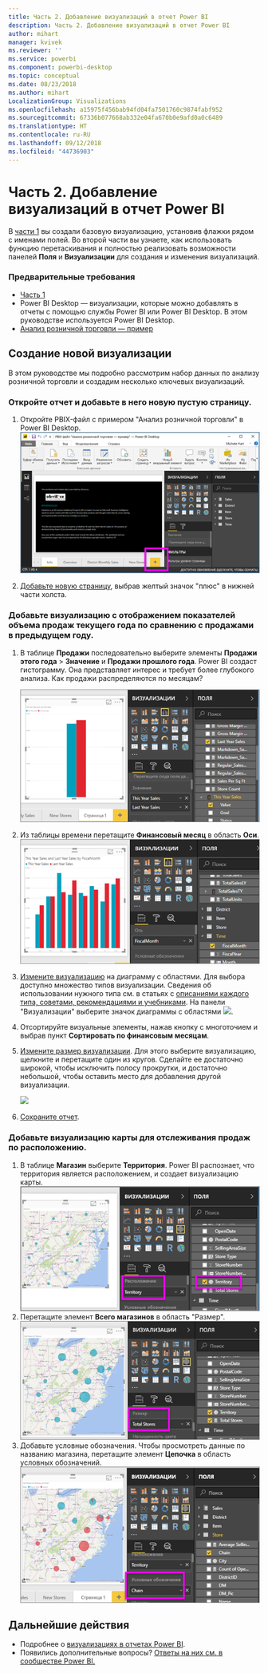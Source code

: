 ```yaml
---
title: Часть 2. Добавление визуализаций в отчет Power BI
description: Часть 2. Добавление визуализаций в отчет Power BI
author: mihart
manager: kvivek
ms.reviewer: ''
ms.service: powerbi
ms.component: powerbi-desktop
ms.topic: conceptual
ms.date: 08/23/2018
ms.author: mihart
LocalizationGroup: Visualizations
ms.openlocfilehash: a15975f456bab94fd04fa7501760c9874fabf952
ms.sourcegitcommit: 67336b077668ab332e04fa670b0e9afd0a0c6489
ms.translationtype: HT
ms.contentlocale: ru-RU
ms.lasthandoff: 09/12/2018
ms.locfileid: "44736903"
---
```

# <a name="part-2-add-visualizations-to-a-power-bi-report"></a>Часть 2. Добавление визуализаций в отчет Power BI
В [части 1](power-bi-report-add-visualizations-ii.md) вы создали базовую визуализацию, установив флажки рядом с именами полей.  Во второй части вы узнаете, как использовать функцию перетаскивания и полностью реализовать возможности панелей **Поля** и **Визуализации** для создания и изменения визуализаций.

### <a name="prerequisites"></a>Предварительные требования
- [Часть 1](power-bi-report-add-visualizations-ii.md)
- Power BI Desktop — визуализации, которые можно добавлять в отчеты с помощью службы Power BI или Power BI Desktop. В этом руководстве используется Power BI Desktop. 
- [Анализ розничной торговли — пример](http://download.microsoft.com/download/9/6/D/96DDC2FF-2568-491D-AAFA-AFDD6F763AE3/Retail%20Analysis%20Sample%20PBIX.pbix)

## <a name="create-a-new-visualization"></a>Создание новой визуализации
В этом руководстве мы подробно рассмотрим набор данных по анализу розничной торговли и создадим несколько ключевых визуализаций.

### <a name="open-a-report-and-add-a-new-blank-page"></a>Откройте отчет и добавьте в него новую пустую страницу.
1. Откройте PBIX-файл с примером "Анализ розничной торговли" в Power BI Desktop. 
   ![](media/power-bi-report-add-visualizations-ii/power-bi-open-desktop.png)   

2.  [Добавьте новую страницу](../power-bi-report-add-page.md), выбрав желтый значок "плюс" в нижней части холста.

### <a name="add-a-visualization-that-looks-at-this-years-sales-compared-to-last-year"></a>Добавьте визуализацию с отображением показателей объема продаж текущего года по сравнению с продажами в предыдущем году.
1. В таблице **Продажи** последовательно выберите элементы **Продажи этого года** > **Значение** и **Продажи прошлого года**. Power BI создаст гистограмму.  Она представляет интерес и требует более глубокого анализа. Как продажи распределяются по месяцам?  
   
   ![](media/power-bi-report-add-visualizations-ii/power-bi-barchart.png)
2. Из таблицы времени перетащите **Финансовый месяц** в область **Оси**.  
   ![](media/power-bi-report-add-visualizations-ii/power-bi-month.png)
3. [Измените визуализацию](power-bi-report-change-visualization-type.md) на диаграмму с областями.  Для выбора доступно множество типов визуализации. Сведения об использовании нужного типа см. в статьях с [описаниями каждого типа, советами, рекомендациями и учебниками](power-bi-visualization-types-for-reports-and-q-and-a.md). На панели "Визуализации" выберите значок диаграммы с областями ![](media/power-bi-report-add-visualizations-ii/power-bi-areachart.png).
4. Отсортируйте визуальные элементы, нажав кнопку с многоточием и выбрав пункт **Сортировать по финансовым месяцам**.
5. [Измените размер визуализации](power-bi-visualization-move-and-resize.md). Для этого выберите визуализацию, щелкните и перетащите один из кругов. Сделайте ее достаточно широкой, чтобы исключить полосу прокрутки, и достаточно небольшой, чтобы оставить место для добавления другой визуализации.
   
   ![](media/power-bi-report-add-visualizations-ii/pbi_part2_7b.png)
6. [Сохраните отчет](../service-report-save.md).

### <a name="add-a-map-visualization-that-looks-at-sales-by-location"></a>Добавьте визуализацию карты для отслеживания продаж по расположению.
1. В таблице **Магазин** выберите **Территория**. Power BI распознает, что территория является расположением, и создает визуализацию карты.  
   ![](media/power-bi-report-add-visualizations-ii/power-bi-map.png)
2. Перетащите элемент **Всего магазинов** в область "Размер".  
   ![](media/power-bi-report-add-visualizations-ii/power-bi-map2.png)
3. Добавьте условные обозначения.  Чтобы просмотреть данные по названию магазина, перетащите элемент **Цепочка** в область условных обозначений.  
   ![](media/power-bi-report-add-visualizations-ii/power-bi-legend.png)

## <a name="next-steps"></a>Дальнейшие действия
* Подробнее о [визуализациях в отчетах Power BI](power-bi-report-visualizations.md).  
* Появились дополнительные вопросы? [Ответы на них см. в сообществе Power BI.](http://community.powerbi.com/)

